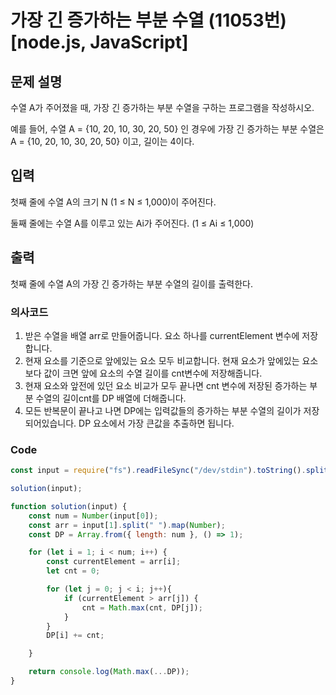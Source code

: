 # 가장 긴 증가하는 부분 수열 (11053번) [node.js, JavaScript] 

## 문제 설명
수열 A가 주어졌을 때, 가장 긴 증가하는 부분 수열을 구하는 프로그램을 작성하시오.

예를 들어, 수열 A = {10, 20, 10, 30, 20, 50} 인 경우에 가장 긴 증가하는 부분 수열은 A = {10, 20, 10, 30, 20, 50} 이고, 길이는 4이다.

## 입력
첫째 줄에 수열 A의 크기 N (1 ≤ N ≤ 1,000)이 주어진다.

둘째 줄에는 수열 A를 이루고 있는 Ai가 주어진다. (1 ≤ Ai ≤ 1,000)

## 출력
첫째 줄에 수열 A의 가장 긴 증가하는 부분 수열의 길이를 출력한다.

### 의사코드 
1. 받은 수열을 배열 arr로 만들어줍니다. 요소 하나를 currentElement 변수에 저장합니다.
2. 현재 요소를 기준으로 앞에있는 요소 모두 비교합니다. 현재 요소가 앞에있는 요소보다 값이 크면 앞에 요소의 수열 길이를 cnt변수에 저장해줍니다. 
3. 현재 요소와 앞전에 있던 요소 비교가 모두 끝나면 cnt 변수에 저장된 증가하는 부분 수열의 길이cnt를 DP 배열에 더해줍니다.
4. 모든 반복문이 끝나고 나면 DP에는 입력값들의 증가하는 부분 수열의 길이가 저장되어있습니다. DP 요소에서 가장 큰값을 추출하면 됩니다.

### Code 
```js
const input = require("fs").readFileSync("/dev/stdin").toString().split("\n"); 

solution(input);

function solution(input) {
    const num = Number(input[0]);
    const arr = input[1].split(" ").map(Number);
    const DP = Array.from({ length: num }, () => 1);

    for (let i = 1; i < num; i++) {
        const currentElement = arr[i];
        let cnt = 0;

        for (let j = 0; j < i; j++){
            if (currentElement > arr[j]) {
                cnt = Math.max(cnt, DP[j]);
            }
        }
        DP[i] += cnt;

    }

    return console.log(Math.max(...DP));
}
```
	